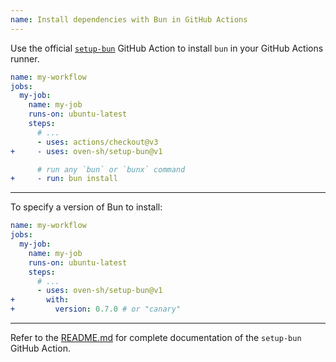 ```yaml
---
name: Install dependencies with Bun in GitHub Actions
---
```


Use the official [`setup-bun`](https://github.com/oven-sh/setup-bun) GitHub Action to install `bun` in your GitHub Actions runner.

```yaml-diff#workflow.yml
name: my-workflow
jobs:
  my-job:
    name: my-job
    runs-on: ubuntu-latest
    steps:
      # ...
      - uses: actions/checkout@v3
+     - uses: oven-sh/setup-bun@v1

      # run any `bun` or `bunx` command
+     - run: bun install
```

---

To specify a version of Bun to install:

```yaml-diff#workflow.yml
name: my-workflow
jobs:
  my-job:
    name: my-job
    runs-on: ubuntu-latest
    steps:
      # ...
      - uses: oven-sh/setup-bun@v1
+       with:
+         version: 0.7.0 # or "canary"
```

---

Refer to the [README.md](https://github.com/oven-sh/setup-bun) for complete documentation of the `setup-bun` GitHub Action.

